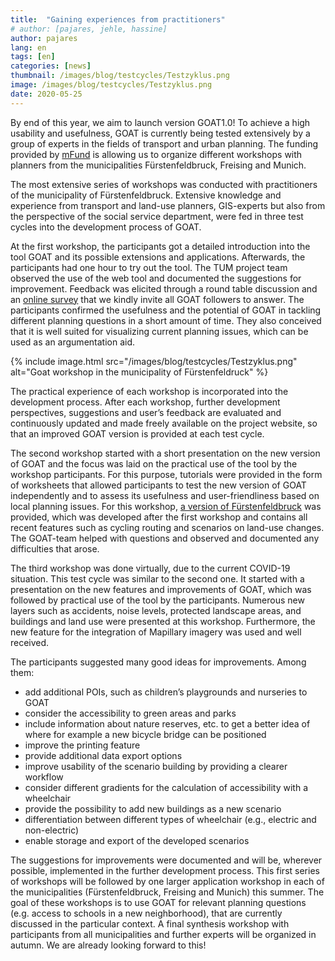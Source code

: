 ```yaml
---
title:  "Gaining experiences from practitioners"
# author: [pajares, jehle, hassine]
author: pajares
lang: en
tags: [en]
categories: [news]
thumbnail: /images/blog/testcycles/Testzyklus.png
image: /images/blog/testcycles/Testzyklus.png
date: 2020-05-25
---
```


By end of this year, we aim to launch version GOAT1.0! To achieve a high usability and usefulness, GOAT is currently being tested extensively by a group of experts in the fields of transport and urban planning. The funding provided by [mFund](https://www.bmvi.de/DE/Themen/Digitales/mFund/Ueberblick/ueberblick.html) is allowing us to organize different workshops with planners from the municipalities Fürstenfeldbruck, Freising and Munich.

The most extensive series of workshops was conducted with practitioners of the municipality of Fürstenfeldbruck. Extensive knowledge and experience from transport and land-use planners, GIS-experts but also from the perspective of the social service department, were fed in three test cycles into the development process of GOAT.

At the first workshop, the participants got a detailed introduction into the tool GOAT and its possible extensions and applications. Afterwards, the participants had one hour to try out the tool. The TUM project team observed the use of the web tool and documented the suggestions for improvement. Feedback was elicited through a round table discussion and an [online survey](https://www.umfrage.sv.bgu.tum.de/index.php/837925?lang=en) that we kindly invite all GOAT followers to answer. The participants confirmed the usefulness and the potential of GOAT in tackling different planning questions in a short amount of time. They also conceived that it is well suited for visualizing current planning issues, which can be used as an argumentation aid.

{% include image.html src="/images/blog/testcycles/Testzyklus.png" alt="Goat workshop in the municipality of Fürstenfeldruck" %}

The practical experience of each workshop is incorporated into the development process. After each workshop, further development perspectives, suggestions and user’s feedback are evaluated and continuously updated and made freely available on the project website, so that an improved GOAT version is provided at each test cycle.

The second workshop started with a short presentation on the new version of GOAT and the focus was laid on the practical use of the tool by the workshop participants. For this purpose, tutorials were provided in the form of worksheets that allowed participants to test the new version of GOAT independently and to assess its usefulness and user-friendliness based on local planning issues. For this workshop, [a version of Fürstenfeldbruck](https://ffb.open-accessibility.org/) was provided, which was developed after the first workshop and contains all recent features such as cycling routing and scenarios on land-use changes. The GOAT-team helped with questions and observed and documented any difficulties that arose.

The third workshop was done virtually, due to the current COVID-19 situation. This test cycle was similar to the second one. It started with a presentation on the new features and improvements of GOAT, which was followed by practical use of the tool by the participants. Numerous new layers such as accidents, noise levels, protected landscape areas, and buildings and land use were presented at this workshop. Furthermore, the new feature for the integration of Mapillary imagery was used and well received.

The participants suggested many good ideas for improvements. Among them:

- add additional POIs, such as children’s playgrounds and nurseries to GOAT
- consider the accessibility to green areas and parks
- include information about nature reserves, etc. to get a better idea of where for example a new bicycle bridge can be positioned
- improve the printing feature
- provide additional data export options
- improve usability of the scenario building by providing a clearer workflow
- consider different gradients for the calculation of accessibility with a wheelchair
- provide the possibility to add new buildings as a new scenario
- differentiation between different types of wheelchair (e.g., electric and non-electric)
- enable storage and export of the developed scenarios

The suggestions for improvements were documented and will be, wherever possible, implemented in the further development process. This first series of workshops will be followed by one larger application workshop in each of the municipalities (Fürstenfeldbruck, Freising and Munich) this summer. The goal of these workshops is to use GOAT for relevant planning questions (e.g. access to schools in a new neighborhood), that are currently discussed in the particular context. A final synthesis workshop with participants from all municipalities and further experts will be organized in autumn. We are already looking forward to this!
